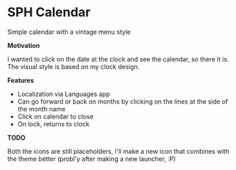 # SPH Calendar

Simple calendar with a vintage menu style

**Motivation**

I wanted to click on the date at the clock and see the calendar, so there it is. The visual style is based on my clock design.

**Features**

- Localization via Languages app
- Can go forward or back on months by clicking on the lines at the side of the month name
- Click on calendar to close
- On lock, returns to clock

**TODO**

Both the icons are still placeholders, I'll make a new icon that combines with the theme better (probl'y after making a new launcher, :P)